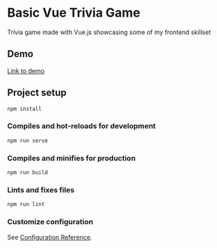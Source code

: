# Basic Vue Trivia Game
Trivia game made with Vue.js showcasing some of my frontend skillset
## Demo
[Link to demo](https://basic-trivia-game.herokuapp.com/)

## Project setup
```
npm install
```

### Compiles and hot-reloads for development
```
npm run serve
```

### Compiles and minifies for production
```
npm run build
```

### Lints and fixes files
```
npm run lint
```

### Customize configuration
See [Configuration Reference](https://cli.vuejs.org/config/).
